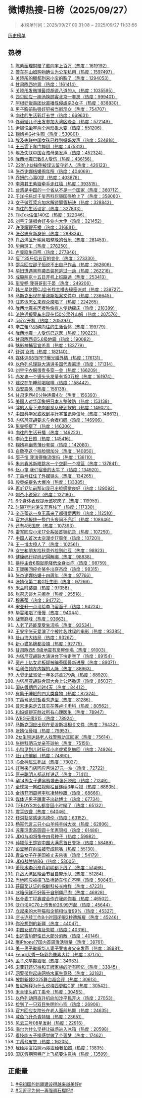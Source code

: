 <h1>
微博热搜-日榜（2025/09/27）
</h1>
<blockquote>
<p>
本榜单时间：2025/09/27 00:31:08 ~ 2025/09/27 11:33:56
</p>
</blockquote>
<p>
<a href="https://github.com/daifee/weibo-hot-search/tree/main/archives/daily">历史榜单</a>
</p>
<h2>
热榜
</h2>
<ol>

<li>
<a href="https://s.weibo.com/weibo?q=%23%E9%99%88%E7%B4%AB%E5%87%BD%E7%90%86%E8%B4%A2%E8%B5%94%E4%BA%86%E6%88%B4%E5%90%91%E5%AE%87%E4%B8%8A%E7%99%BE%E4%B8%87%23" target="weibo">
陈紫函理财赔了戴向宇上百万（热度：1619192）
</a>
</li>

<li>
<a href="https://s.weibo.com/weibo?q=%23%E8%AD%A6%E8%BD%A6%E5%9C%A8%E5%B1%B1%E5%A7%86%E8%B4%AD%E7%89%A9%E7%A1%AE%E8%AE%A4%E4%B8%BA%E5%85%AC%E8%BD%A6%E7%A7%81%E7%94%A8%23" target="weibo">
警车在山姆购物确认为公车私用（热度：1597497）
</a>
</li>

<li>
<a href="https://s.weibo.com/weibo?q=%23%E5%85%B3%E6%99%93%E5%BD%A4%E7%9A%84%E8%85%BF%E9%83%BD%E5%88%B0%E5%AE%8B%E5%B0%8F%E5%AE%9D%E7%9A%84%E8%83%B8%E4%BA%86%23" target="weibo">
关晓彤的腿都到宋小宝的胸了（热度：1294053）
</a>
</li>

<li>
<a href="https://s.weibo.com/weibo?q=%23%E7%94%98%E8%82%83%E9%99%87%E8%A5%BF%E5%9C%B0%E9%9C%87%23" target="weibo">
甘肃陇西地震（热度：1161414）
</a>
</li>

<li>
<a href="https://s.weibo.com/weibo?q=%23%E5%85%B3%E6%99%93%E5%BD%A4%E5%8F%91%E5%BE%AE%E5%8D%9A%E6%9C%80%E7%83%A6%E8%83%A1%E8%AF%B4%E5%85%AB%E9%81%93%E7%9A%84%E4%BA%BA%23" target="weibo">
关晓彤发微博最烦胡说八道的人（热度：1035595）
</a>
</li>

<li>
<a href="https://s.weibo.com/weibo?q=%23%E8%A5%BF%E8%B4%9D%E5%9B%9E%E5%BA%94%E4%B8%80%E7%A2%97%E6%B1%A4%E6%8D%A2%E9%A1%BE%E5%AE%A2%E5%8C%97%E4%BA%AC%E4%B8%80%E5%A5%97%E6%88%BF%23" target="weibo">
西贝回应一碗汤换顾客北京一套房（热度：999401）
</a>
</li>

<li>
<a href="https://s.weibo.com/weibo?q=%23%E9%98%BF%E6%A0%B9%E5%BB%B7%E8%B4%A9%E6%AF%92%E5%9B%A2%E4%BC%99%E7%9B%B4%E6%92%AD%E6%80%A7%E4%BE%B5%E8%99%90%E6%9D%803%E5%A5%B3%E5%AD%90%23" target="weibo">
阿根廷贩毒团伙直播性侵虐杀3女子（热度：838830）
</a>
</li>

<li>
<a href="https://s.weibo.com/weibo?q=%23%E7%94%B7%E5%AD%90%E8%83%B8%E5%89%8D%E8%B4%B4%E5%BC%BA%E5%A5%B8%E7%8A%AF%E8%A2%AB%E5%BD%93%E8%A1%97%E7%A4%BA%E4%BC%97%23" target="weibo">
男子胸前贴强奸犯被当街示众（热度：754707）
</a>
</li>

<li>
<a href="https://s.weibo.com/weibo?q=%23%E5%90%91%E5%BE%80%E7%9A%84%E7%94%9F%E6%B4%BB%E5%BD%A9%E7%81%AF%E5%8E%BB%E4%B8%96%23" target="weibo">
向往的生活彩灯去世（热度：669631）
</a>
</li>

<li>
<a href="https://s.weibo.com/weibo?q=%23%E4%BD%9F%E4%B8%BD%E5%A8%85%E5%84%BF%E5%AD%90%E5%87%BA%E5%8F%91%E5%8F%82%E5%8A%A0%E5%A4%A7%E6%B9%BE%E5%8C%BA%E6%99%9A%E4%BC%9A%23" target="weibo">
佟丽娅儿子出发参加大湾区晚会（热度：572149）
</a>
</li>

<li>
<a href="https://s.weibo.com/weibo?q=%23%E5%B0%B9%E9%94%A1%E6%82%A6%E5%9D%90%E7%89%A2%E4%B8%A4%E4%B8%AA%E6%9C%88%E5%BD%A2%E8%B1%A1%E5%A4%A7%E5%8F%98%23" target="weibo">
尹锡悦坐牢两个月形象大变（热度：551206）
</a>
</li>

<li>
<a href="https://s.weibo.com/weibo?q=%23%E9%9E%A0%E5%A9%A7%E7%A5%8EG%E7%A4%BE%E7%94%9F%E5%9B%BE%23" target="weibo">
鞠婧祎G社生图（热度：530801）
</a>
</li>

<li>
<a href="https://s.weibo.com/weibo?q=%23%E5%9F%83%E5%8F%8A%E5%A4%B1%E8%81%94%E4%B8%AD%E5%9B%BD%E5%A5%B3%E5%AD%A9%E5%B7%B2%E6%89%BE%E5%88%B0%E5%A6%88%E5%A6%88%E5%8F%91%E5%A3%B0%23" target="weibo">
埃及失联中国女孩已找到妈妈发声（热度：524818）
</a>
</li>

<li>
<a href="https://s.weibo.com/weibo?q=%23%E7%8E%8B%E7%8E%89%E9%9B%AF%E4%B8%8B%E8%BD%A6%E9%97%A8%E6%91%94%E5%80%92%23" target="weibo">
王玉雯下车门摔倒（热度：475313）
</a>
</li>

<li>
<a href="https://s.weibo.com/weibo?q=%23%E5%9F%83%E5%8F%8A%E5%A4%B1%E8%81%94%E4%B8%AD%E5%9B%BD%E5%A5%B3%E5%AD%A9%E6%AF%8D%E4%BA%B2%E5%8F%91%E5%A3%B0%23" target="weibo">
埃及失联中国女孩母亲发声（热度：452324）
</a>
</li>

<li>
<a href="https://s.weibo.com/weibo?q=%23%E9%99%87%E8%A5%BF%E5%9C%B0%E9%9C%87%E5%B7%B2%E8%87%B46%E4%BA%BA%E5%8F%97%E4%BC%A4%23" target="weibo">
陇西地震已致6人受伤（热度：436156）
</a>
</li>

<li>
<a href="https://s.weibo.com/weibo?q=%2322%E5%B2%81%E5%B0%8F%E4%BC%99%E6%91%94%E5%80%92%E8%A2%AB%E8%AF%AF%E8%AE%A4%E7%95%99%E5%AE%88%E8%80%81%E4%BA%BA%23" target="weibo">
22岁小伙摔倒被误认留守老人（热度：426123）
</a>
</li>

<li>
<a href="https://s.weibo.com/weibo?q=%23%E5%BC%A0%E6%9D%B0%E8%B0%A2%E5%A8%9C%E7%BB%93%E5%A9%9A%E5%91%A8%E5%B9%B4%E7%85%A7%23" target="weibo">
张杰谢娜结婚周年照（热度：404069）
</a>
</li>

<li>
<a href="https://s.weibo.com/weibo?q=%23%E4%B9%94%E5%A6%8D%E7%9A%84%E5%BF%83%E4%BA%8B0%E6%8F%90%23" target="weibo">
乔妍的心事0提（热度：403878）
</a>
</li>

<li>
<a href="https://s.weibo.com/weibo?q=%23%E6%9D%8E%E9%B8%BF%E5%85%B6%E7%8E%8B%E7%B4%AB%E7%92%87%E7%89%B5%E6%89%8B%E8%B5%B0%E7%BA%A2%E6%AF%AF%23" target="weibo">
李鸿其王紫璇牵手走红毯（热度：393515）
</a>
</li>

<li>
<a href="https://s.weibo.com/weibo?q=%23%E5%8F%B0%E6%B9%BE%E6%98%AF%E4%B8%AD%E5%9B%BD%E7%9A%84%E4%B8%80%E4%B8%AA%E7%9C%81%E4%BB%8E%E4%B8%8D%E6%98%AF%E4%B8%80%E4%B8%AA%E5%9B%BD%E5%AE%B6%23" target="weibo">
台湾是中国的一个省从不是一个国家（热度：360712）
</a>
</li>

<li>
<a href="https://s.weibo.com/weibo?q=%23%E4%BA%8E%E6%B4%8B%E6%8A%8A%E6%98%93%E7%83%8A%E5%8D%83%E7%8E%BA%E7%99%BE%E7%A7%91%E6%80%BC%E5%94%90%E5%9B%BD%E5%BC%BA%E8%84%B8%E4%B8%8A%E4%BA%86%23" target="weibo">
于洋把易烊千玺百科怼唐国强脸上了（热度：358060）
</a>
</li>

<li>
<a href="https://s.weibo.com/weibo?q=%23%E5%A5%B3%E5%AD%90%E5%81%9A%E8%B1%86%E6%B5%86%E5%BF%98%E5%8A%A0%E6%B0%B4%E8%A7%A3%E9%94%81%E9%86%87%E9%A6%99%E7%A7%98%E8%AF%80%23" target="weibo">
女子做豆浆忘加水解锁醇香秘诀（热度：328842）
</a>
</li>

<li>
<a href="https://s.weibo.com/weibo?q=%23%E5%90%91%E5%BE%80%E7%9A%84%E7%94%9F%E6%B4%BB%E8%AE%BE%E5%AE%9A%23" target="weibo">
向往的生活设定（热度：327833）
</a>
</li>

<li>
<a href="https://s.weibo.com/weibo?q=%23TikTok%E4%BC%B0%E5%80%BC140%E4%BA%BF%23" target="weibo">
TikTok估值140亿（热度：322046）
</a>
</li>

<li>
<a href="https://s.weibo.com/weibo?q=%23%E5%88%98%E5%AE%87%E5%AE%81%E6%BC%94%E5%94%B1%E4%BC%9A%E5%A5%BD%E5%A4%9A%E4%B8%9A%E5%86%85%E5%A4%A7%E4%BD%AC%23" target="weibo">
刘宇宁演唱会好多业内大佬（热度：321452）
</a>
</li>

<li>
<a href="https://s.weibo.com/weibo?q=%23%E8%AE%B8%E6%88%91%E8%80%80%E7%9C%BC%E5%BC%80%E6%92%AD%23" target="weibo">
许我耀眼开播（热度：316881）
</a>
</li>

<li>
<a href="https://s.weibo.com/weibo?q=%23%E5%BC%A0%E5%8F%AC%E5%BF%A0%E6%9C%89%E6%96%B0%E8%BA%AB%E4%BB%BD%23" target="weibo">
张召忠有新身份（热度：289834）
</a>
</li>

<li>
<a href="https://s.weibo.com/weibo?q=%23%E8%82%96%E6%88%98%E6%B9%BE%E5%8C%BA%E5%8D%87%E6%98%8E%E6%9C%88%E5%94%B1%E6%95%B4%E6%99%9A%E7%9A%84%E9%9F%B3%E4%B9%90%23" target="weibo">
肖战湾区升明月唱整晚的音乐（热度：281453）
</a>
</li>

<li>
<a href="https://s.weibo.com/weibo?q=%23%E5%8D%8E%E5%8D%97%E7%90%86%E5%B7%A5%23" target="weibo">
华南理工（热度：278250）
</a>
</li>

<li>
<a href="https://s.weibo.com/weibo?q=%23%E5%8D%A2%E6%98%B1%E6%99%93%E7%94%9F%E6%97%A5%E7%85%A7%23" target="weibo">
卢昱晓生日照（热度：277846）
</a>
</li>

<li>
<a href="https://s.weibo.com/weibo?q=%23%E7%98%A6%E4%BA%8635%E6%96%A4%E5%90%8E%E4%BA%94%E5%AE%98%E7%9A%84%E5%8F%98%E5%8C%96%23" target="weibo">
瘦了35斤后五官的变化（热度：273330）
</a>
</li>

<li>
<a href="https://s.weibo.com/weibo?q=%23%E9%82%B5%E5%85%B5%E5%9B%9E%E5%BA%94%E9%82%B5%E5%AD%90%E6%81%92%E8%AF%B4%E4%B8%8D%E5%87%BA%E8%87%AA%E5%B7%B1%E4%BD%9C%E5%93%81%23" target="weibo">
邵兵回应邵子恒说不出自己作品（热度：262606）
</a>
</li>

<li>
<a href="https://s.weibo.com/weibo?q=%23%E5%AD%95%E5%A6%87%E9%81%AD%E9%81%87%E9%BB%91%E7%86%8A%E8%A2%AD%E5%87%BB%E8%A3%85%E6%AD%BB%E9%80%83%E8%BF%87%E4%B8%80%E5%8A%AB%23" target="weibo">
孕妇遭遇黑熊袭击装死逃过一劫（热度：262216）
</a>
</li>

<li>
<a href="https://s.weibo.com/weibo?q=%23%E6%88%90%E6%AF%85%E4%B8%A4%E4%BA%AC%E5%8D%81%E4%BA%94%E6%97%A5%E5%BC%80%E6%9C%BA%E4%B8%8A%E7%8F%AD%E8%B7%AF%E9%80%8F%23" target="weibo">
成毅两京十五日开机上班路透（热度：253413）
</a>
</li>

<li>
<a href="https://s.weibo.com/weibo?q=%23%E5%BD%AD%E6%98%B1%E7%95%85%20%E6%88%91%E5%93%A5%E5%93%A5%E5%BD%AD%E4%BA%8E%E6%99%8F%23" target="weibo">
彭昱畅 我哥哥彭于晏（热度：249206）
</a>
</li>

<li>
<a href="https://s.weibo.com/weibo?q=%23%E9%9F%A9%E4%B8%89%E6%98%9F%E8%B4%A2%E5%9B%A2CJ%E4%BC%9A%E9%95%BF%E6%89%BE%E4%B8%BB%E6%92%AD%E5%8E%BB%E7%A7%98%E5%AF%86%E6%B4%BE%E5%AF%B9%23" target="weibo">
韩三星财团CJ会长找主播去秘密派对（热度：239727）
</a>
</li>

<li>
<a href="https://s.weibo.com/weibo?q=%23%E9%A9%AC%E6%96%AF%E5%85%8B%E5%87%BA%E7%8E%B0%E5%9C%A8%E7%88%B1%E6%B3%BC%E6%96%AF%E5%9D%A6%E6%A1%88%E6%96%87%E4%BB%B6%E4%B8%AD%23" target="weibo">
马斯克出现在爱泼斯坦案文件中（热度：236645）
</a>
</li>

<li>
<a href="https://s.weibo.com/weibo?q=%23%E6%B1%AA%E8%8B%8F%E6%B3%B7%E6%80%8E%E4%B9%88%E6%9D%A5%E8%A7%82%E4%BC%97%E5%B8%AD%E5%94%B1%E4%BA%86%23" target="weibo">
汪苏泷怎么来观众席唱了（热度：224265）
</a>
</li>

<li>
<a href="https://s.weibo.com/weibo?q=%23%E9%99%87%E8%A5%BF%E5%9C%B0%E9%9C%87%E4%BA%B2%E5%8E%86%E8%80%85%E7%A7%B0%E5%83%8F%E6%9C%89%E4%BA%BA%E4%BD%BF%E5%8A%B2%E6%91%87%E5%BA%8A%23" target="weibo">
陇西地震亲历者称像有人使劲摇床（热度：218389）
</a>
</li>

<li>
<a href="https://s.weibo.com/weibo?q=%23%E6%B3%95%E9%99%A2%E9%80%9A%E6%8A%A5%E8%AD%A6%E8%BD%A6%E5%87%BA%E7%8E%B0%E5%9C%A8150%E5%85%AC%E9%87%8C%E5%A4%96%E5%B1%B1%E5%A7%86%23" target="weibo">
法院通报警车出现在150公里外山姆（热度：207576）
</a>
</li>

<li>
<a href="https://s.weibo.com/weibo?q=%23%E9%97%AE%E5%BF%832%E5%BC%80%E6%9C%BA%23" target="weibo">
问心2开机（热度：205397）
</a>
</li>

<li>
<a href="https://s.weibo.com/weibo?q=%23%E8%BE%9B%E8%8A%B7%E8%95%BE%E9%A9%AC%E6%80%9D%E7%BA%AF%E5%90%91%E5%BE%80%E7%9A%84%E7%94%9F%E6%B4%BB%E5%90%88%E4%BD%93%23" target="weibo">
辛芷蕾马思纯向往的生活合体（热度：199779）
</a>
</li>

<li>
<a href="https://s.weibo.com/weibo?q=%23%E9%99%87%E8%A5%BF%E5%9C%B0%E9%9C%87%E4%B8%80%E4%BA%BA%E5%8F%97%E4%BC%A4%E5%B7%B2%E9%80%81%E5%8C%BB%23" target="weibo">
陇西地震一人受伤已送医（热度：190223）
</a>
</li>

<li>
<a href="https://s.weibo.com/weibo?q=%23%E7%94%98%E8%82%83%E9%99%87%E8%A5%BF%E5%8E%BF5.6%E7%BA%A7%E5%9C%B0%E9%9C%87%23" target="weibo">
甘肃陇西县5.6级地震（热度：190092）
</a>
</li>

<li>
<a href="https://s.weibo.com/weibo?q=%23%E9%AD%85%E5%BD%B1%E7%A5%9E%E6%8D%95%E5%AE%98%E5%AE%A3%E6%9D%80%E9%9D%92%23" target="weibo">
魅影神捕官宣杀青（热度：183779）
</a>
</li>

<li>
<a href="https://s.weibo.com/weibo?q=%23%E8%88%92%E6%B7%87%20%E5%A5%B3%E5%AD%A9%23" target="weibo">
舒淇 女孩（热度：182140）
</a>
</li>

<li>
<a href="https://s.weibo.com/weibo?q=%23%E5%AA%92%E4%BD%93%E8%AF%8468%E9%A1%B5PPT%E6%9B%9D%E5%85%89%E5%A9%9A%E5%A4%96%E6%83%85%23" target="weibo">
媒体评68页PPT曝光婚外情（热度：176131）
</a>
</li>

<li>
<a href="https://s.weibo.com/weibo?q=%23%E4%BB%A5%E8%89%B2%E5%88%97%E6%80%BB%E7%90%86%E8%81%94%E5%A4%A7%E6%BC%94%E8%AE%B2%E5%A4%9A%E5%9B%BD%E4%BB%A3%E8%A1%A8%E7%A6%BB%E5%9C%BA%23" target="weibo">
以色列总理联大演讲多国代表离场（热度：171314）
</a>
</li>

<li>
<a href="https://s.weibo.com/weibo?q=%23%E5%88%98%E5%AE%87%E5%AE%81%E8%A1%A3%E6%9C%8D%E5%BE%88%E8%B4%B5%E5%A4%9A%E7%A9%BF%E4%B8%80%E4%BC%9A%23" target="weibo">
刘宇宁衣服很贵多穿一会（热度：166209）
</a>
</li>

<li>
<a href="https://s.weibo.com/weibo?q=%23%E8%B5%A4%E5%8F%91%E9%AC%BC%E4%B8%80%E4%B8%AA%E9%95%9C%E5%A4%B4%E5%A4%B4%E5%8F%91%E9%87%8F%E6%9C%89150%E4%B8%87%E6%A0%B9%23" target="weibo">
赤发鬼一个镜头头发量有150万根（热度：161974）
</a>
</li>

<li>
<a href="https://s.weibo.com/weibo?q=%23%E5%BB%BA%E8%AE%AE%E5%9C%A8%E5%8D%88%E7%9D%A1%E5%89%8D%E5%96%9D%E5%92%96%E5%95%A1%23" target="weibo">
建议在午睡前喝咖啡（热度：158442）
</a>
</li>

<li>
<a href="https://s.weibo.com/weibo?q=%23%E8%A5%BF%E5%AE%89%E9%9C%87%E6%84%9F%23" target="weibo">
西安震感（热度：158138）
</a>
</li>

<li>
<a href="https://s.weibo.com/weibo?q=%23%E7%94%98%E8%82%83%E5%AE%9A%E8%A5%BF40%E5%88%86%E9%92%9F%E8%BF%9E%E9%9C%874%E6%AC%A1%23" target="weibo">
甘肃定西40分钟连震4次（热度：156393）
</a>
</li>

<li>
<a href="https://s.weibo.com/weibo?q=%23%E7%BE%8E%E5%9B%BD%E4%BA%BA%E5%AF%B9%E5%8D%8E%E5%8D%B0%E8%B1%A1%E6%8A%8A%E6%97%A5%E6%9C%AC%E4%BA%BA%E6%95%B4%E7%A0%B4%E9%98%B2%23" target="weibo">
美国人对华印象把日本人整破防（热度：153138）
</a>
</li>

<li>
<a href="https://s.weibo.com/weibo?q=%23%E8%83%96%E7%9A%84%E4%BA%BA%E7%98%A6%E4%B8%8B%E6%9D%A5%E8%82%89%E9%83%BD%E6%98%AF%E4%BB%8E%E7%A1%AC%E5%88%B0%E8%BD%AF%E7%9A%84%23" target="weibo">
胖的人瘦下来肉都是从硬到软的（热度：149021）
</a>
</li>

<li>
<a href="https://s.weibo.com/weibo?q=%23%E4%B8%AD%E5%9B%BD%E7%A7%91%E5%AD%A6%E5%AE%B6%E6%88%96%E6%94%B6%E5%88%B0%E5%B9%B3%E8%A1%8C%E5%AE%87%E5%AE%99%E8%AF%A1%E5%BC%82%E4%BF%A1%E5%8F%B7%23" target="weibo">
中国科学家或收到平行宇宙诡异信号（热度：148613）
</a>
</li>

<li>
<a href="https://s.weibo.com/weibo?q=%23%E5%86%85%E5%A1%94%E5%B0%BC%E4%BA%9A%E8%83%A1%E8%A6%81%E6%B1%82%E4%B8%8E%E4%BC%9A%E8%80%85%E6%89%AB%E7%A0%81%23" target="weibo">
内塔尼亚胡要求与会者扫码（热度：146906）
</a>
</li>

<li>
<a href="https://s.weibo.com/weibo?q=%23%E5%BD%AD%E6%98%B1%E7%95%85%E7%98%A6%E4%BA%86%23" target="weibo">
彭昱畅瘦了（热度：146306）
</a>
</li>

<li>
<a href="https://s.weibo.com/weibo?q=%23%E5%90%91%E5%BE%80%E7%9A%84%E7%94%9F%E6%B4%BB%E5%BC%80%E6%92%AD%23" target="weibo">
向往的生活开播（热度：146223）
</a>
</li>

<li>
<a href="https://s.weibo.com/weibo?q=%23%E6%9D%8E%E6%B2%81%E7%94%9F%E6%97%A5%E7%85%A7%23" target="weibo">
李沁生日照（热度：145416）
</a>
</li>

<li>
<a href="https://s.weibo.com/weibo?q=%23%E9%9E%A0%E5%A9%A7%E7%A5%8E%E5%B9%BD%E8%93%9D%E8%96%84%E7%BA%B1%E5%A5%97%E8%A3%85%23" target="weibo">
鞠婧祎幽蓝薄纱套装（热度：142080）
</a>
</li>

<li>
<a href="https://s.weibo.com/weibo?q=%23%E7%99%BD%E6%95%AC%E4%BA%AD%E8%BF%99%E4%B8%AA%E6%8C%A1%E8%84%B8%E5%BE%88%E5%8A%A0%E5%88%86%23" target="weibo">
白敬亭这个挡脸很加分（热度：140850）
</a>
</li>

<li>
<a href="https://s.weibo.com/weibo?q=%23%E9%82%B5%E5%AD%90%E6%81%92%20%E6%88%91%E6%BC%94%E5%BE%97%E5%83%8F%E6%B5%81%E6%B0%93%E5%90%97%23" target="weibo">
邵子恒 我演得像流氓吗（热度：138110）
</a>
</li>

<li>
<a href="https://s.weibo.com/weibo?q=%23%E6%9C%B1%E5%BF%97%E9%91%AB%E8%8B%8F%E6%96%B0%E7%9A%93%E8%B7%B3%E6%B0%B4%E4%B8%80%E4%B8%AA%E7%A9%BA%E7%BF%BB%E4%B8%80%E4%B8%AA%E6%8A%95%E7%AF%AE%23" target="weibo">
朱志鑫苏新皓跳水一个空翻一个投篮（热度：137841）
</a>
</li>

<li>
<a href="https://s.weibo.com/weibo?q=%23%E8%B5%B5%E5%B0%8F%E7%AB%A5%20%E6%88%91%E4%BB%AC%E5%AE%BF%E8%88%8D%E7%9A%84%E5%A4%AA%E7%89%9B%E4%BA%86%23" target="weibo">
赵小童 我们宿舍的太牛了（热度：134920）
</a>
</li>

<li>
<a href="https://s.weibo.com/weibo?q=%23%E4%B8%81%E7%A6%B9%E5%85%AE%E6%89%9B%E4%BD%8F%E4%BA%86%E5%A4%96%E5%AA%92%E9%95%9C%E5%A4%B4%23" target="weibo">
丁禹兮扛住了外媒镜头（热度：134265）
</a>
</li>

<li>
<a href="https://s.weibo.com/weibo?q=%23%E6%AE%B5%E5%A5%A5%E5%A8%9F%E6%8F%90%E5%90%8D%E5%A4%A7%E7%88%86%E5%86%B7%23" target="weibo">
段奥娟提名大爆冷（热度：133385）
</a>
</li>

<li>
<a href="https://s.weibo.com/weibo?q=%23%E5%86%8D%E5%90%AC17%E5%B9%B4%E5%89%8D%E9%82%A3%E5%8F%A5%E6%88%91%E5%B7%B2%E5%87%BA%E8%88%B1%E6%84%9F%E8%A7%89%E8%89%AF%E5%A5%BD%23" target="weibo">
再听17年前那句我已出舱感觉良好（热度：129082）
</a>
</li>

<li>
<a href="https://s.weibo.com/weibo?q=%23%E5%88%BA%E6%9D%80%E5%B0%8F%E8%AF%B4%E5%AE%B62%23" target="weibo">
刺杀小说家2（热度：127180）
</a>
</li>

<li>
<a href="https://s.weibo.com/weibo?q=%236%E4%B8%AA%E8%BA%AB%E4%BD%93%E8%A1%A8%E7%8E%B0%E6%8F%90%E7%A4%BA%E8%AF%A5%E5%90%83%E8%82%89%E4%BA%86%23" target="weibo">
6个身体表现提示该吃肉了（热度：119959）
</a>
</li>

<li>
<a href="https://s.weibo.com/weibo?q=%23%E6%97%B6%E9%9A%947%E5%B9%B4%E5%88%98%E6%B6%9B%E5%8F%88%E5%BC%80%E5%AE%A2%E6%A0%88%E4%BA%86%23" target="weibo">
时隔7年刘涛又开客栈了（热度：117330）
</a>
</li>

<li>
<a href="https://s.weibo.com/weibo?q=%23%E8%BE%9B%E8%8A%B7%E8%95%BE%E8%BF%99%E4%B8%80%E8%BA%AB%E7%8E%8B%E8%8F%B2%E6%9D%A5%E4%BA%86%E9%83%BD%E5%BE%97%E6%84%A3%E4%B8%A4%E7%A7%92%23" target="weibo">
辛芷蕾这一身王菲来了都得愣两秒（热度：112510）
</a>
</li>

<li>
<a href="https://s.weibo.com/weibo?q=%23%E5%AE%98%E6%96%B9%E9%80%9A%E6%8A%A5%E7%BB%9F%E4%B8%80%E6%8D%A2%E9%97%A8%E5%A4%B4%E5%A4%9C%E9%97%B4%E4%B8%8D%E4%BA%AE%E7%81%AF%23" target="weibo">
官方通报统一换门头夜间不亮灯（热度：108646）
</a>
</li>

<li>
<a href="https://s.weibo.com/weibo?q=%23%E8%BF%98%E6%9C%894%E5%A4%A9%E5%9B%BD%E5%BA%86%23" target="weibo">
还有4天国庆（热度：107393）
</a>
</li>

<li>
<a href="https://s.weibo.com/weibo?q=%23%E9%9B%B7%E5%86%9B%E5%9B%9E%E5%BA%94%E5%B0%8F%E7%B1%B317%E5%85%A8%E7%B3%BB%E7%A0%B4%E9%A6%96%E9%94%80%E7%BA%AA%E5%BD%95%23" target="weibo">
雷军回应小米17全系破首销纪录（热度：107250）
</a>
</li>

<li>
<a href="https://s.weibo.com/weibo?q=%23%E4%B8%AD%E5%9B%BD%E4%BA%BA%E9%A6%96%E6%AC%A1%E5%A4%AA%E7%A9%BA%E6%BC%AB%E6%AD%A517%E5%91%A8%E5%B9%B4%23" target="weibo">
中国人首次太空漫步17周年（热度：107201）
</a>
</li>

<li>
<a href="https://s.weibo.com/weibo?q=%23%E7%8E%8B%E4%B8%80%E5%8D%9A%E5%A4%AA%E6%92%A9%E4%BA%BA%E4%BA%86%23" target="weibo">
王一博太撩人了（热度：102561）
</a>
</li>

<li>
<a href="https://s.weibo.com/weibo?q=%23%E5%A5%B3%E7%94%9F%E5%92%8C%E6%9C%8B%E5%8F%8B%E6%8D%A1%E7%A7%8B%E6%84%8F%E5%A4%96%E6%8D%A1%E5%88%B0%E7%BA%A2%E8%B1%86%23" target="weibo">
女生和朋友捡秋意外捡到红豆（热度：98923）
</a>
</li>

<li>
<a href="https://s.weibo.com/weibo?q=%23%E5%81%A5%E5%BA%B7%E7%A0%81%E8%A1%8C%E7%A8%8B%E7%A0%81%E8%AE%B0%E5%BE%97%E8%A7%A3%E7%BB%91%23" target="weibo">
健康码行程码记得解绑（热度：98838）
</a>
</li>

<li>
<a href="https://s.weibo.com/weibo?q=%23%E6%8D%A2%E7%A7%8D%E4%B8%BB%E9%A3%9F6%E5%91%A8%E5%B0%B1%E8%83%BD%E9%99%8D%E4%BD%8E%E5%85%A8%E8%BA%AB%E7%82%8E%E7%97%87%23" target="weibo">
换种主食6周就能降低全身炎症（热度：98759）
</a>
</li>

<li>
<a href="https://s.weibo.com/weibo?q=%23%E7%8E%8B%E6%9A%96%E6%9A%96%E5%9B%9E%E5%BA%94%E4%BF%9E%E6%9F%90%E5%86%AC%E5%87%BA%E5%BA%AD%E6%80%81%E5%BA%A6%23" target="weibo">
王暖暖回应俞某冬出庭态度（热度：98315）
</a>
</li>

<li>
<a href="https://s.weibo.com/weibo?q=%23%E5%BC%A0%E6%9D%B0%E8%B0%A2%E5%A8%9C%E7%BB%93%E5%A9%9A%E5%8D%81%E5%9B%9B%E5%91%A8%E5%B9%B4%23" target="weibo">
张杰谢娜结婚十四周年（热度：97766）
</a>
</li>

<li>
<a href="https://s.weibo.com/weibo?q=%23%E5%BC%A0%E5%A9%A7%E4%BB%AA%E7%AC%AC%E4%BA%8C%E5%A5%97G%E7%A4%BE%E7%94%9F%E5%9B%BE%23" target="weibo">
张婧仪第二套G社生图（热度：97269）
</a>
</li>

<li>
<a href="https://s.weibo.com/weibo?q=%23%E7%B1%B3%E5%85%B0%E6%97%B6%E8%A3%85%E5%91%A8%23" target="weibo">
米兰时装周（热度：97058）
</a>
</li>

<li>
<a href="https://s.weibo.com/weibo?q=%23%E5%BC%A0%E5%8F%AC%E5%BF%A0%E8%B0%88%E4%B9%9D%E4%B8%89%E9%98%85%E5%85%B5%23" target="weibo">
张召忠谈九三阅兵（热度：95518）
</a>
</li>

<li>
<a href="https://s.weibo.com/weibo?q=%23%E7%A9%86%E5%A1%9E%E8%92%82%23" target="weibo">
穆塞蒂（热度：94772）
</a>
</li>

<li>
<a href="https://s.weibo.com/weibo?q=%23%E5%AE%8B%E4%BA%9A%E8%BD%A9%E4%B8%80%E7%82%B9%E6%B2%A1%E7%BB%99%E6%9D%8E%E9%A3%9E%E7%95%99%E9%9D%A2%E5%AD%90%23" target="weibo">
宋亚轩一点没给李飞留面子（热度：94224）
</a>
</li>

<li>
<a href="https://s.weibo.com/weibo?q=%23%E6%AF%95%E9%9B%AF%E7%8F%BA%E5%94%B1%E4%BA%86%E6%85%A2%E6%85%A2%23" target="weibo">
毕雯珺唱了慢慢（热度：94044）
</a>
</li>

<li>
<a href="https://s.weibo.com/weibo?q=%23%E6%88%98%E8%87%B3%E5%B7%85%E5%B3%B0%23" target="weibo">
战至巅峰（热度：93663）
</a>
</li>

<li>
<a href="https://s.weibo.com/weibo?q=%23%E4%BA%BA%E8%80%81%E4%BA%86%E8%BF%98%E8%83%BD%E4%BA%AB%E5%8F%97%E7%94%9F%E6%B4%BB%E5%90%97%23" target="weibo">
人老了还能享受生活吗（热度：93534）
</a>
</li>

<li>
<a href="https://s.weibo.com/weibo?q=%23%E7%8E%8B%E5%AE%89%E5%AE%87%E5%BC%A0%E5%A4%A9%E7%88%B1%E6%BC%94%E4%BA%86%E4%B8%AA%E8%A2%AB%E7%89%87%E5%90%8D%E8%80%BD%E8%AF%AF%E7%9A%84%E7%94%B5%E5%BD%B1%23" target="weibo">
王安宇张天爱演了个被片名耽误的电影（热度：93385）
</a>
</li>

<li>
<a href="https://s.weibo.com/weibo?q=%23%E8%B5%B4%E5%B1%B1%E6%B5%B7%E5%A4%A7%E7%BB%93%E5%B1%80%23" target="weibo">
赴山海大结局（热度：93267）
</a>
</li>

<li>
<a href="https://s.weibo.com/weibo?q=%23%E6%96%B0%E5%B0%8F%E7%8C%AB%E5%90%8A%E7%89%8C%E9%83%BD%E6%B2%A1%E6%91%98%23" target="weibo">
新小猫吊牌都没摘（热度：92775）
</a>
</li>

<li>
<a href="https://s.weibo.com/weibo?q=%23%E7%94%98%E8%82%83%E9%99%87%E8%A5%BF5.6%E7%BA%A7%E5%9C%B0%E9%9C%87%E6%9C%89%E6%88%BF%E5%B1%8B%E5%80%92%E5%A1%8C%23" target="weibo">
甘肃陇西5.6级地震有房屋倒塌（热度：91003）
</a>
</li>

<li>
<a href="https://s.weibo.com/weibo?q=%23%E5%86%85%E5%A1%94%E5%B0%BC%E4%BA%9A%E8%83%A1%E8%81%94%E5%A4%A7%E6%BC%94%E8%AE%B2%E5%8F%B0%E4%B8%8B%E5%BF%AB%E8%B5%B0%E7%A9%BA%E4%BA%86%23" target="weibo">
内塔尼亚胡联大演讲台下快走空了（热度：89154）
</a>
</li>

<li>
<a href="https://s.weibo.com/weibo?q=%23%E8%B5%84%E4%BA%A7%E4%B8%8A%E4%BA%BF%E5%A5%B3%E8%80%81%E6%9D%BF%E7%96%91%E8%A2%AB%E9%AA%97%E6%B3%B0%E5%9B%BD%E6%9C%80%E6%96%B0%E8%BF%9B%E5%B1%95%23" target="weibo">
资产上亿女老板疑被骗泰国最新进展（热度：89071）
</a>
</li>

<li>
<a href="https://s.weibo.com/weibo?q=%23%E5%93%88%E5%88%A9%E4%BC%AF%E9%A1%BF%E5%9C%A8%E5%86%85%E5%A8%B1%E7%9A%84%E4%BA%BA%E8%84%89%23" target="weibo">
哈利伯顿在内娱的人脉（热度：88963）
</a>
</li>

<li>
<a href="https://s.weibo.com/weibo?q=%23%E5%A4%A7%E7%88%B7%E6%97%A0%E8%AF%81%E9%A9%BE%E9%A9%B6%E4%B8%80%E5%B9%B4%E5%A4%9A%E8%BF%9D%E7%AB%A0279%E6%9D%A1%23" target="weibo">
大爷无证驾驶一年多违章279条（热度：88920）
</a>
</li>

<li>
<a href="https://s.weibo.com/weibo?q=%23%E5%86%85%E5%A1%94%E5%B0%BC%E4%BA%9A%E8%83%A1%E8%81%94%E5%90%88%E5%9B%BD%E5%A4%A7%E4%BC%9A%E4%B8%8A%E5%85%AC%E7%84%B6%E6%92%92%E8%B0%8E%23" target="weibo">
内塔尼亚胡联合国大会上公然撒谎（热度：85037）
</a>
</li>

<li>
<a href="https://s.weibo.com/weibo?q=%23%E5%9B%BD%E5%BA%86%E5%81%87%E6%9C%9F%E5%80%92%E8%AE%A1%E6%97%B64%E5%A4%A9%23" target="weibo">
国庆假期倒计时4天（热度：84412）
</a>
</li>

<li>
<a href="https://s.weibo.com/weibo?q=%23%E6%9C%89%E5%8A%A9%E4%BA%8E%E7%9D%A1%E7%9C%A0%E7%9A%84%E5%9B%9B%E5%A4%A7%E7%B1%BB%E9%A3%9F%E7%89%A9%23" target="weibo">
有助于睡眠的四大类食物（热度：82324）
</a>
</li>

<li>
<a href="https://s.weibo.com/weibo?q=%23%E4%B8%81%E7%A6%B9%E5%85%AE%E8%8C%83%E6%80%9D%E5%93%B2%E7%9C%8B%E7%A7%80%E9%80%A0%E5%9E%8B%23" target="weibo">
丁禹兮范思哲看秀造型（热度：81286）
</a>
</li>

<li>
<a href="https://s.weibo.com/weibo?q=%23%E6%99%AE%E4%BA%AC%E8%B5%B0%E6%9D%A5%E8%B5%B0%E5%8E%BB%E5%85%B6%E5%AE%9E%E5%9C%A8%E7%AD%89%E5%8D%A2%E5%8D%A1%E7%94%B3%E7%A7%91%23" target="weibo">
普京走来走去其实在等卢卡申科（热度：80562）
</a>
</li>

<li>
<a href="https://s.weibo.com/weibo?q=%23%E5%92%8C%E5%A6%88%E5%A6%88%E8%81%8A%E5%A4%A9%E8%83%9C%E8%BF%87%E6%89%80%E6%9C%89%E5%BF%83%E7%90%86%E5%8C%BB%E7%94%9F%23" target="weibo">
和妈妈聊天胜过所有心理医生（热度：78947）
</a>
</li>

<li>
<a href="https://s.weibo.com/weibo?q=%23WBG%E6%97%A0%E7%BC%98S15%23" target="weibo">
WBG无缘S15（热度：78924）
</a>
</li>

<li>
<a href="https://s.weibo.com/weibo?q=%23%E9%A9%AC%E6%96%AF%E5%85%8B%E5%9B%9E%E5%BA%94%E5%87%BA%E7%8E%B0%E5%9C%A8%E7%88%B1%E6%B3%BC%E6%96%AF%E5%9D%A6%E7%9B%B8%E5%85%B3%E6%96%87%E4%BB%B6%23" target="weibo">
马斯克回应出现在爱泼斯坦相关文件（热度：76432）
</a>
</li>

<li>
<a href="https://s.weibo.com/weibo?q=%23%E5%BC%A0%E5%A9%A7%E4%BB%AA%E9%AA%A8%E7%9B%B8%23" target="weibo">
张婧仪骨相（热度：75953）
</a>
</li>

<li>
<a href="https://s.weibo.com/weibo?q=%232%E5%A5%B3%E7%94%9F%E5%B8%A6%E8%BF%B7%E8%B7%AF%E8%80%81%E4%BA%BA%E6%89%BE%E8%AD%A6%E5%AF%9F%E5%8A%A9%E5%85%B6%E5%9B%9E%E5%AE%B6%23" target="weibo">
2女生带迷路老人找警察助其回家（热度：75614）
</a>
</li>

<li>
<a href="https://s.weibo.com/weibo?q=%23%E5%BC%A0%E7%BB%A7%E7%A7%91%E6%99%92%E9%A9%AC%E9%BE%99%E4%BA%B2%E7%AD%BE%E7%90%83%E6%8B%8D%23" target="weibo">
张继科晒马龙亲签球拍（热度：75156）
</a>
</li>

<li>
<a href="https://s.weibo.com/weibo?q=%23%E5%B0%8F%E7%8B%97%E8%A7%81%E5%88%B0%E5%84%BF%E6%97%B6%E7%8E%A9%E4%BC%B4%E5%B0%8F%E8%80%81%E8%99%8E%E7%B4%A7%E6%80%A5%E6%92%A4%E5%9B%9E%23" target="weibo">
小狗见到儿时玩伴小老虎紧急撤回（热度：74926）
</a>
</li>

<li>
<a href="https://s.weibo.com/weibo?q=%23%E8%B5%B4%E5%B1%B1%E6%B5%B7%E7%BC%96%E5%89%A7%23" target="weibo">
赴山海编剧（热度：74890）
</a>
</li>

<li>
<a href="https://s.weibo.com/weibo?q=%23iG%E5%85%A8%E7%A5%9E%E7%8F%AD%E7%94%9F%E6%AD%BB%E6%88%98%23" target="weibo">
iG全神班生死战（热度：73027）
</a>
</li>

<li>
<a href="https://s.weibo.com/weibo?q=%23%E5%A5%BD%E5%88%A9%E6%9D%A5%E9%97%A8%E5%BA%97%E5%9B%9E%E5%BA%94%E6%9C%88%E9%A5%BC27%E5%85%83%E4%B8%80%E5%9D%97%23" target="weibo">
好利来门店回应月饼27元一块（热度：72722）
</a>
</li>

<li>
<a href="https://s.weibo.com/weibo?q=%23%E5%8E%9F%E6%9D%A5%E8%81%AA%E6%98%8E%E4%BA%BA%E9%83%BD%E8%BF%99%E6%A0%B7%E8%AF%B4%E8%AF%9D%23" target="weibo">
原来聪明人都这样说话（热度：71411）
</a>
</li>

<li>
<a href="https://s.weibo.com/weibo?q=%23%E5%AD%9514%E5%91%A8%E5%A5%B3%E5%AD%90%E9%81%AD%E9%BB%91%E7%86%8A%E8%A2%AD%E5%87%BB%E8%A3%85%E6%AD%BB%E8%84%B1%E9%99%A9%23" target="weibo">
孕14周女子遭黑熊袭击装死脱险（热度：71249）
</a>
</li>

<li>
<a href="https://s.weibo.com/weibo?q=%23%E5%85%A8%E7%90%83%E7%AC%AC%E4%B8%80%E7%BD%91%E7%BA%A2%E8%A7%86%E9%A2%91%E6%A0%8F%E7%9B%AE%E8%BF%9E%E7%BB%AD3%E5%B9%B4%E4%BA%8F%E6%8D%9F%23" target="weibo">
全球第一网红视频栏目连续3年亏损（热度：68835）
</a>
</li>

<li>
<a href="https://s.weibo.com/weibo?q=%23%E9%87%91%E9%9D%96%E5%BC%80%E5%9B%A2%E5%91%A8%E6%9F%AF%E5%AE%87%E5%BC%A0%E5%87%8C%E8%B5%AB%E7%A7%92%E8%B7%9F%23" target="weibo">
金靖开团周柯宇张凌赫秒跟（热度：68666）
</a>
</li>

<li>
<a href="https://s.weibo.com/weibo?q=%23%E5%AA%92%E4%BD%93%E8%AF%84%E7%94%B7%E5%AD%90%E6%9B%9D%E5%A6%BB%E5%AD%90%E5%87%BA%E8%BD%A8%E5%8D%9A%E5%A3%AB%23" target="weibo">
媒体评男子曝妻子出轨博士（热度：67734）
</a>
</li>

<li>
<a href="https://s.weibo.com/weibo?q=%23TFBOYS%E6%80%8E%E4%B9%88%E9%83%BD%E5%8F%98%E5%9B%9E%E5%B0%8F%E6%97%B6%E5%80%99%E4%BA%86%23" target="weibo">
TFBOYS怎么都变回小时候了（热度：65132）
</a>
</li>

<li>
<a href="https://s.weibo.com/weibo?q=%23%E9%9C%87%E8%80%B3%E6%AC%B2%E8%81%8B%23" target="weibo">
震耳欲聋（热度：64046）
</a>
</li>

<li>
<a href="https://s.weibo.com/weibo?q=%23%E8%88%92%E6%B7%87%E8%8E%B7%E5%A5%96%E6%84%9F%E8%B0%A2%E5%86%AF%E5%BE%B7%E4%BC%A6%23" target="weibo">
舒淇获奖感谢冯德伦（热度：63152）
</a>
</li>

<li>
<a href="https://s.weibo.com/weibo?q=%23%E6%9D%A8%E5%B9%82%E4%BB%A3%E8%A8%80%E4%B8%89%E5%8F%AA%E5%B0%8F%E5%B1%B1%E7%BE%8A%E7%BA%AF%E7%BE%8A%E7%BB%92%E5%A4%A7%E8%A1%A3%23" target="weibo">
杨幂代言三只小山羊纯羊绒大衣（热度：62806）
</a>
</li>

<li>
<a href="https://s.weibo.com/weibo?q=%23%E8%8B%8F%E8%8F%B2%E7%8E%9B%E7%B4%A2%E9%AB%98%E5%9C%86%E5%9C%86%E5%8D%81%E5%B9%B4%E5%86%8D%E5%90%8C%E6%A1%86%23" target="weibo">
苏菲玛索高圆圆十年再同框（热度：61486）
</a>
</li>

<li>
<a href="https://s.weibo.com/weibo?q=%23JDG%E4%B8%8EiG%E5%B0%86%E4%BA%89%E5%A4%BA%E5%9B%9B%E5%8F%B7%E7%A7%8D%E5%AD%90%23" target="weibo">
JDG与iG将争夺四号种子（热度：59982）
</a>
</li>

<li>
<a href="https://s.weibo.com/weibo?q=%23%E5%AD%99%E9%A2%96%E8%8E%8E%E7%8E%8B%E6%A5%9A%E9%92%A6%E4%B8%AD%E5%9B%BD%E5%A4%A7%E6%BB%A1%E8%B4%AF%E9%A6%96%E6%97%A5%E7%99%BB%E5%9C%BA%23" target="weibo">
孙颖莎王楚钦中国大满贯首日登场（热度：58489）
</a>
</li>

<li>
<a href="https://s.weibo.com/weibo?q=%23%E5%BD%AD%E6%98%B1%E7%95%85%E5%9C%A8%E5%90%91%E5%BE%80%E8%A2%AB%E5%A4%B8%E6%88%90%E7%BF%98%E5%98%B4%23" target="weibo">
彭昱畅在向往被夸成翘嘴（热度：55130）
</a>
</li>

<li>
<a href="https://s.weibo.com/weibo?q=%23%E9%9D%92%E5%B2%9B%E5%A5%B3%E5%AD%90%E5%9C%A8%E7%BE%8E%E5%9B%BD%E8%A2%AB%E4%B8%88%E5%A4%AB%E6%9D%80%E5%AE%B3%23" target="weibo">
青岛女子在美国被丈夫杀害（热度：54179）
</a>
</li>

<li>
<a href="https://s.weibo.com/weibo?q=%23JDG%E6%88%98%E8%83%9CWBG%23" target="weibo">
JDG战胜WBG（热度：53005）
</a>
</li>

<li>
<a href="https://s.weibo.com/weibo?q=%23%E8%90%A7%E7%A7%8B%E6%B0%B4%E6%9D%8E%E6%B2%89%E8%88%9F%E8%82%96%E6%98%8E%E6%98%8E%E9%83%BD%E4%B8%8B%E7%BA%BF%E4%BA%86%23" target="weibo">
萧秋水李沉舟肖明明都下线了（热度：51498）
</a>
</li>

<li>
<a href="https://s.weibo.com/weibo?q=%23%E8%82%96%E6%88%98%E5%A4%A7%E6%B9%BE%E5%8C%BA%E6%99%9A%E4%BC%9A%E8%8A%82%E7%9B%AE%E8%87%AA%E5%B8%A6%E4%B9%90%E9%98%9F%23" target="weibo">
肖战大湾区晚会节目自带乐队（热度：51284）
</a>
</li>

<li>
<a href="https://s.weibo.com/weibo?q=%23%E5%BD%93%E5%9C%B0%E5%9B%9E%E5%BA%94%E8%A2%AB%E6%92%9E%E9%A3%9E%E5%9D%A0%E6%A1%A5%E8%BD%BF%E8%BD%A6%E4%BC%A4%E4%BA%A1%E4%B8%8D%E6%98%8E%23" target="weibo">
当地回应被撞飞坠桥轿车伤亡不明（热度：50846）
</a>
</li>

<li>
<a href="https://s.weibo.com/weibo?q=%23%E8%8E%B7%E5%9B%BD%E5%A5%96%E8%AE%A4%E8%AF%81%E7%9A%84%E4%BF%9D%E9%B2%9C%E7%A7%91%E6%8A%80%E9%95%BF%E5%95%A5%E6%A0%B7%23" target="weibo">
获国奖认证的保鲜科技长啥样（热度：47231）
</a>
</li>

<li>
<a href="https://s.weibo.com/weibo?q=%23%E5%86%B0%E7%AE%B1%E4%BF%9D%E9%B2%9C%E4%B8%8D%E5%A5%BD%E7%AD%89%E4%BA%8E%E8%87%AA%E5%88%B6%E5%83%B5%E5%B0%B8%E8%82%89%23" target="weibo">
冰箱保鲜不好等于自制僵尸肉（热度：46928）
</a>
</li>

<li>
<a href="https://s.weibo.com/weibo?q=%23%E8%B5%B5%E4%BB%8A%E9%BA%A6%E4%B8%81%E7%A8%8B%E9%91%AB%E6%88%96%E5%90%88%E4%BD%9C%E8%AE%B8%E6%88%91%E5%90%91%E4%BD%A0%E7%9C%8B%23" target="weibo">
赵今麦丁程鑫或合作许我向你看（热度：46502）
</a>
</li>

<li>
<a href="https://s.weibo.com/weibo?q=%23%E6%B2%83%E5%B0%94%E6%B2%83XC70%E4%B8%8A%E5%B8%82%E5%94%AE%E4%BB%B726.99%E4%B8%87%E8%B5%B7%23" target="weibo">
沃尔沃XC70上市售价26.99万起（热度：45644）
</a>
</li>

<li>
<a href="https://s.weibo.com/weibo?q=%23%E7%AB%8B%E8%B5%B7%E6%9D%A5%E7%9A%84%E5%A4%A7%E7%86%8A%E7%8C%AB%E5%92%8C%E4%BC%81%E9%B9%85%E7%9B%B8%E4%BC%BC%E5%BA%A699%25%23" target="weibo">
立起来的大熊猫和企鹅相似度99%（热度：45327）
</a>
</li>

<li>
<a href="https://s.weibo.com/weibo?q=%23%E5%BA%97%E9%95%BF%E8%BF%9E%E7%BB%AD%E5%B7%A5%E4%BD%9C8%E5%B0%8F%E6%97%B6%E5%9B%A0%E9%97%AD%E7%9C%BC2%E7%A7%92%E9%81%AD%E8%A7%A3%E9%9B%87%23" target="weibo">
店长连续工作8小时因闭眼2秒遭解雇（热度：45246）
</a>
</li>

<li>
<a href="https://s.weibo.com/weibo?q=%23%E4%BD%A0%E6%B2%A1%E6%83%B3%E5%88%B0%E7%9A%84%E6%96%B0%E7%96%86%23" target="weibo">
你没想到的新疆（热度：44047）
</a>
</li>

<li>
<a href="https://s.weibo.com/weibo?q=%23%E4%B8%AD%E5%9B%BD%E5%A5%B3%E5%AD%A9%E5%9C%A8%E5%9F%83%E5%8F%8A%E5%A4%B1%E8%81%94%23" target="weibo">
中国女孩在埃及失联（热度：40316）
</a>
</li>

<li>
<a href="https://s.weibo.com/weibo?q=%23%E5%87%BA%E9%80%83%E9%9B%AA%E8%B1%B9%E9%87%8E%E6%80%A7%E5%B7%B2%E5%A4%A7%E9%83%A8%E5%88%86%E6%B6%88%E6%95%A3%23" target="weibo">
出逃雪豹野性已大部分消散（热度：40146）
</a>
</li>

<li>
<a href="https://s.weibo.com/weibo?q=%23%E6%9B%9DiPhone17%E5%9B%BD%E5%86%85%E9%A6%96%E5%91%A8%E6%BF%80%E6%B4%BB%E9%94%80%E9%87%8F%23" target="weibo">
曝iPhone17国内首周激活销量（热度：39761）
</a>
</li>

<li>
<a href="https://s.weibo.com/weibo?q=%23%E7%BE%8E%E4%B8%80%E7%94%B7%E5%AD%90%E5%8B%92%E6%AF%99%E5%8D%8E%E4%BA%BA%E5%A6%BB%E5%AD%90%E5%8F%97%E5%AE%B3%E8%80%85%E7%88%B6%E4%BA%B2%E5%8F%91%E5%A3%B0%23" target="weibo">
美一男子勒毙华人妻子受害者父亲发声（热度：38981）
</a>
</li>

<li>
<a href="https://s.weibo.com/weibo?q=%23Fendi%E5%A4%A7%E7%A7%80%E4%B8%80%E5%9C%BA%E5%BD%A9%E8%89%B2%E5%83%8F%E7%B4%A0%E5%A4%A7%E7%89%87%23" target="weibo">
Fendi大秀一场彩色像素大片（热度：37175）
</a>
</li>

<li>
<a href="https://s.weibo.com/weibo?q=%23%E5%AD%9F%E5%AD%90%E4%B9%89%E6%97%A9%E6%9C%9F%E7%9C%89%E7%9C%BC%23" target="weibo">
孟子义早期眉眼（热度：34953）
</a>
</li>

<li>
<a href="https://s.weibo.com/weibo?q=%23%E5%AE%8B%E4%BA%9A%E8%BD%A9%E8%BF%98%E8%AE%B0%E5%BE%97%E5%92%8C%E7%8E%8B%E7%89%8C%E5%AE%B6%E6%97%8F%E7%9A%84%E6%89%80%E6%9C%89%E5%9B%9E%E5%BF%86%23" target="weibo">
宋亚轩还记得和王牌家族的所有回忆（热度：33845）
</a>
</li>

<li>
<a href="https://s.weibo.com/weibo?q=%23%E7%BD%91%E8%AD%A6%E5%B8%A6%E6%82%A8%E8%B5%B7%E5%BA%95%E7%BD%91%E7%BB%9C%E6%B0%B4%E5%86%9B%E7%94%9F%E6%84%8F%E7%BB%8F%23" target="weibo">
网警带您起底网络水军生意经（热度：32182）
</a>
</li>

<li>
<a href="https://s.weibo.com/weibo?q=%23%E6%8A%AB%E8%8D%86%E6%96%A9%E6%A3%982025%E8%88%9E%E5%8F%B0%E8%B6%85%E4%BC%9A%E8%AF%84%23" target="weibo">
披荆斩棘2025舞台超会评（热度：30613）
</a>
</li>

<li>
<a href="https://s.weibo.com/weibo?q=%23%E9%B2%81%E5%B0%BC%E8%A7%A3%E9%87%8A%E4%B8%BA%E4%BB%80%E4%B9%88%E8%AF%B4%E6%A2%85%E8%A5%BF%E6%9B%B4%E8%83%9CC%E7%BD%97%23" target="weibo">
鲁尼解释为什么说梅西更胜C罗（热度：30542）
</a>
</li>

<li>
<a href="https://s.weibo.com/weibo?q=%23%E7%B1%B3%E5%85%B0%E8%A1%97%E5%A4%B4%E7%9A%84%E4%B8%81%E7%A6%B9%E5%85%AE%23" target="weibo">
米兰街头的丁禹兮（热度：30455）
</a>
</li>

<li>
<a href="https://s.weibo.com/weibo?q=%23%E4%BB%A5%E8%89%B2%E5%88%97%E5%8A%A8%E7%94%A8%E7%9B%B4%E5%8D%87%E6%9C%BA%E5%90%91%E5%8A%A0%E6%B2%99%E5%B9%B3%E6%B0%91%E5%BC%80%E7%81%AB%23" target="weibo">
以色列动用直升机向加沙平民开火（热度：27053）
</a>
</li>

<li>
<a href="https://s.weibo.com/weibo?q=%23%E6%8D%A1%E5%88%B0%E4%BA%86%E4%B8%80%E5%8F%AA%E5%8F%8C%E7%9B%AE%E5%A4%B1%E6%98%8E%E7%9A%84%E5%B0%8F%E7%8B%97%23" target="weibo">
捡到了一只双目失明的小狗（热度：26906）
</a>
</li>

<li>
<a href="https://s.weibo.com/weibo?q=%23%E5%AE%98%E6%96%B9%E5%9B%9E%E5%BA%94%E5%A5%B3%E9%99%A2%E9%95%BF%E5%9C%A8%E8%80%81%E4%BA%BA%E9%9D%A2%E5%89%8D%E7%83%AD%E8%88%9E%23" target="weibo">
官方回应女院长在老人面前热舞（热度：24635）
</a>
</li>

<li>
<a href="https://s.weibo.com/weibo?q=%23%E5%92%B8%E9%B1%BC%E9%A3%9E%E5%8D%87%E6%9D%80%E9%9D%92%E7%89%B9%E8%BE%91%23" target="weibo">
咸鱼飞升杀青特辑（热度：23651）
</a>
</li>

<li>
<a href="https://s.weibo.com/weibo?q=%23%E9%A3%8E%E4%BA%91%E4%B8%89%E5%8F%B708%E6%98%9F%E5%8F%91%E5%B0%84%23" target="weibo">
风云三号08星发射（热度：22916）
</a>
</li>

<li>
<a href="https://s.weibo.com/weibo?q=%23%E6%B5%B7%E5%B0%94%E4%B8%BA%E4%BB%80%E4%B9%88%E5%9D%9A%E6%8C%81%E8%AE%A9%E7%A3%81%E5%9C%BA%E8%BF%9B%E5%85%A5%E5%86%B0%E7%AE%B1%23" target="weibo">
海尔为什么坚持让磁场进入冰箱（热度：20598）
</a>
</li>

<li>
<a href="https://s.weibo.com/weibo?q=%23%E7%9C%8B%E6%8A%80%E8%83%BD%E4%BA%94%E5%AD%90%E6%A3%8B%E6%84%9F%E8%A7%89%E5%81%9A%E4%BA%86%E4%B8%AA%E5%99%A9%E6%A2%A6%23" target="weibo">
看技能五子棋感觉做了个噩梦（热度：17462）
</a>
</li>

<li>
<a href="https://s.weibo.com/weibo?q=%23%E4%B8%81%E7%A6%B9%E5%85%AE%E7%9A%AE%E8%A1%A3%23" target="weibo">
丁禹兮皮衣（热度：16205）
</a>
</li>

<li>
<a href="https://s.weibo.com/weibo?q=%23%E6%88%91%E7%BB%99%E6%9C%8B%E5%8F%8B%E6%8B%8D%E7%85%A7vs%E6%9C%8B%E5%8F%8B%E7%BB%99%E6%88%91%E6%8B%8D%E7%85%A7%23" target="weibo">
我给朋友拍照vs朋友给我拍照（热度：13835）
</a>
</li>

<li>
<a href="https://s.weibo.com/weibo?q=%23%E5%9B%BD%E5%BA%86%E5%81%87%E6%9C%9F%E5%B8%A6%E7%89%B9%E4%BA%A7%E4%B8%8A%E9%A3%9E%E6%9C%BA%E8%A6%81%E6%B3%A8%E6%84%8F%E5%95%A5%23" target="weibo">
国庆假期带特产上飞机要注意啥（热度：13509）
</a>
</li>

</ol>
<h2>
正能量
</h2>
<ol>

<li>
<a href="https://s.weibo.com/weibo?q=%23%23%E6%8A%8A%E7%A5%96%E5%9B%BD%E7%9A%84%E6%96%B0%E7%96%86%E5%BB%BA%E8%AE%BE%E5%BE%97%E8%B6%8A%E6%9D%A5%E8%B6%8A%E7%BE%8E%E5%A5%BD%23%23" target="weibo">
#把祖国的新疆建设得越来越美好#
</a>
</li>

<li>
<a href="https://s.weibo.com/weibo?q=%23%23%E4%B9%A0%E8%BF%91%E5%B9%B3%E4%B8%BA%E4%BD%95%E4%B8%80%E5%86%8D%E5%BC%BA%E8%B0%83%E7%9F%B3%E6%A6%B4%E7%B1%BD%23%23" target="weibo">
#习近平为何一再强调石榴籽#
</a>
</li>

</ol>